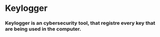 # Keylogger
<h3>Keylogger is an cybersecurity tool, 
that registre every key 
that are being used in the computer.
</h3>
